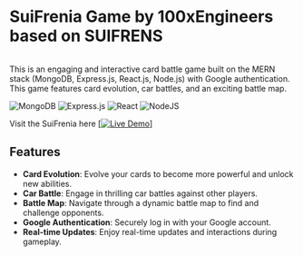 # SuiFrenia Game by 100xEngineers based on SUIFRENS
<img src="https://suifrens.com/images/header-mobile.svg" alt="" align="center"/>

This is an engaging and interactive card battle game built on the MERN stack (MongoDB, Express.js, React.js, Node.js) with Google authentication. This game features card evolution, car battles, and an exciting battle map.

![MongoDB](https://img.shields.io/badge/MongoDB-%234ea94b.svg?style=for-the-badge&logo=mongodb&logoColor=white)
![Express.js](https://img.shields.io/badge/express.js-%23404d59.svg?style=for-the-badge&logo=express&logoColor=%2361DAFB)
![React](https://img.shields.io/badge/react-%2320232a.svg?style=for-the-badge&logo=react&logoColor=%2361DAFB) 
![NodeJS](https://img.shields.io/badge/node.js-6DA55F?style=for-the-badge&logo=node.js&logoColor=white) 

Visit the SuiFrenia here 
<a href="https://suifrenia.netlify.app/">[![Live Demo](https://img.shields.io/badge/Live%20Demo-View%20Here-green)]</a>


## Features

- **Card Evolution**: Evolve your cards to become more powerful and unlock new abilities.
- **Car Battle**: Engage in thrilling car battles against other players.
- **Battle Map**: Navigate through a dynamic battle map to find and challenge opponents.
- **Google Authentication**: Securely log in with your Google account.
- **Real-time Updates**: Enjoy real-time updates and interactions during gameplay.
